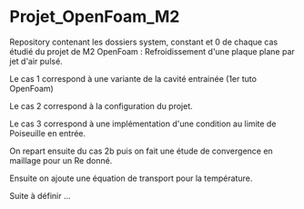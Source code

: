 # Projet_OpenFoam_M2
Repository contenant les dossiers system, constant et 0 de chaque cas étudié du projet de M2 OpenFoam : Refroidissement d'une plaque plane par jet d'air pulsé.

Le cas 1 correspond à une variante de la cavité entrainée (1er tuto OpenFoam)

Le cas 2 correspond à la configuration du projet.

Le cas 3 correspond à une implémentation d'une condition au limite de Poiseuille en entrée.

On repart ensuite du cas 2b puis on fait une étude de convergence en maillage pour un Re donné.

Ensuite on ajoute une équation de transport pour la température.

Suite à définir ...
